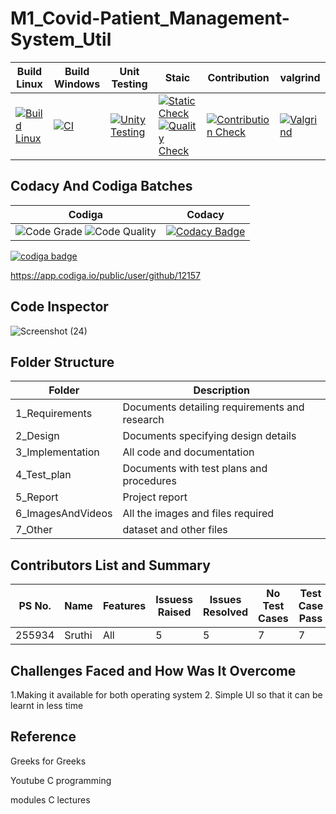 # M1_Covid-Patient_Management-System_Util


| Build Linux | Build Windows | Unit Testing | Staic | Contribution | valgrind |
| -------- | -------- | -------- | ------ | ----- | ----- |
| [![Build Linux](https://github.com/12157/M1-Covid-Patient_Management-System_Util/actions/workflows/Build.yml/badge.svg)](https://github.com/12157/M1-Covid-Patient_Management-System_Util/actions/workflows/Build.yml) | [![CI](https://github.com/12157/M1-Covid-Patient_Management-System_Util/actions/workflows/main.yml/badge.svg)](https://github.com/12157/M1-Covid-Patient_Management-System_Util/actions/workflows/main.yml) | [![Unity Testing](https://github.com/12157/M1-Covid-Patient_Management-System_Util/actions/workflows/Unity.yml/badge.svg)](https://github.com/12157/M1-Covid-Patient_Management-System_Util/actions/workflows/Unity.yml) | [![Static Check](https://github.com/12157/M1-Covid-Patient_Management-System_Util/actions/workflows/Static.yml/badge.svg)](https://github.com/12157/M1-Covid-Patient_Management-System_Util/actions/workflows/Static.yml) [![Quality Check](https://github.com/12157/M1-Covid-Patient_Management-System_Util/actions/workflows/Quality.yml/badge.svg)](https://github.com/12157/M1-Covid-Patient_Management-System_Util/actions/workflows/Quality.yml) | [![Contribution Check](https://github.com/12157/M1-Covid-Patient_Management-System_Util/actions/workflows/Contribution.yml/badge.svg)](https://github.com/12157/M1-Covid-Patient_Management-System_Util/actions/workflows/Contribution.yml) | [![Valgrind](https://github.com/12157/M1-Covid-Patient_Management-System_Util/actions/workflows/Valgrind.yml/badge.svg)](https://github.com/12157/M1-Covid-Patient_Management-System_Util/actions/workflows/Valgrind.yml) |



## Codacy And Codiga Batches

| Codiga | Codacy |
| ------ | ----- |
| ![Code Grade](https://api.codiga.io/project/31487/status/svg) ![Code Quality](https://api.codiga.io/project/31487/score/svg) | [![Codacy Badge](https://app.codacy.com/project/badge/Grade/3902039a25af4d399b3267f3bb514c11)](https://www.codacy.com/gh/12157/M1_Covid-Management-System_Util/dashboard?utm_source=github.com&amp;utm_medium=referral&amp;utm_content=12157/M1_Covid-Management-System_Util&amp;utm_campaign=Badge_Grade)  









<a href="https://app.codiga.io/public/user/github/12157">
   <img src="https://api.codiga.io/public/badge/user/github/12157?style=light" alt="codiga badge" />
</a>

https://app.codiga.io/public/user/github/12157

## Code Inspector
![Screenshot (24)](https://user-images.githubusercontent.com/62583721/156139293-1b9a34ea-fdbd-4a4b-a020-d065b2808517.png)

## Folder Structure
| Folder|	Description|
|---| ----|
| 1_Requirements|	Documents detailing requirements and research|
| 2_Design |	Documents specifying design details|
| 3_Implementation |	All code and documentation|
| 4_Test_plan |	Documents with test plans and procedures|
| 5_Report |	Project report|
| 6_ImagesAndVideos	| All the images and files required|
| 7_Other |	dataset and other files|

## Contributors List and Summary
| PS No.|	Name |	Features |	Issuess Raised |	Issues Resolved	| No Test Cases	| Test Case Pass|
|---| ---- | -------| -------| -----| ----|---|
|255934|	Sruthi|	All |	5	| 5	| 7	| 7|

## Challenges Faced and How Was It Overcome
1.Making it available for both operating system 
2. Simple UI so that it can be learnt in less time

## Reference

Greeks for Greeks

Youtube C programming

modules C lectures
